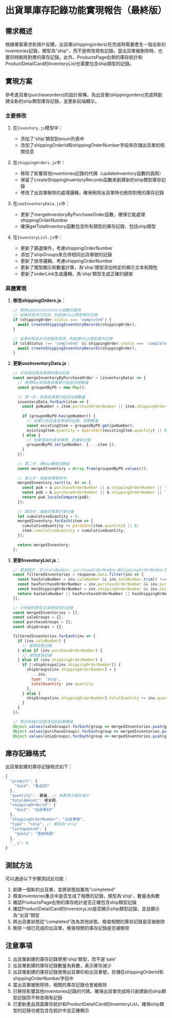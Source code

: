 # 出貨單庫存記錄功能實現報告（最終版）

## 需求概述

根據專案需求和用戶反饋，出貨單(shippingorders)在完成時需要產生一個全新的inventories記錄，類型為"ship"，而不是修改現有記錄。當出貨單被刪除時，也要同時刪除對應的庫存記錄。此外，ProductsPage右側的庫存統計和ProductDetailCard的InventoryList也需要包含ship類型的記錄。

## 實現方案

參考進貨單(purchaseorders)的設計架構，為出貨單(shippingorders)完成時創建全新的ship類型庫存記錄，並更新前端顯示。

### 主要修改

1. 在`Inventory.js`模型中：
   - 添加了'ship'類型到enum列表中
   - 添加了shippingOrderId和shippingOrderNumber字段來存儲出貨單的相關信息

2. 在`shippingOrders.js`中：
   - 移除了影響其他inventories記錄的代碼（updateInventory函數的調用）
   - 保留了createShippingInventoryRecords函數來創建新的ship類型庫存記錄
   - 修改了出貨單刪除的處理邏輯，確保刪除出貨單時也刪除對應的庫存記錄

3. 在`useInventoryData.js`中：
   - 更新了mergeInventoryByPurchaseOrder函數，確保它能處理shippingOrderNumber
   - 確保getTotalInventory函數包含所有類型的庫存記錄，包括ship類型

4. 在`InventoryList.js`中：
   - 更新了篩選條件，考慮shippingOrderNumber
   - 添加了shipGroups來合併相同出貨單號的記錄
   - 更新了排序邏輯，考慮shippingOrderNumber
   - 更新了類型顯示和數量計算，為'ship'類型添加特定的顯示文本和顏色
   - 更新了orderLink生成邏輯，為'ship'類型生成正確的鏈接

### 具體實現

1. **修改shippingOrders.js**：
   ```javascript
   // 移除updateInventory函數的調用
   // 如果狀態為已完成，則創建ship類型庫存記錄
   if (shippingOrder.status === 'completed') {
     await createShippingInventoryRecords(shippingOrder);
   }

   // 如果狀態從非完成變為完成，則創建ship類型庫存記錄
   if (oldStatus !== 'completed' && shippingOrder.status === 'completed') {
     await createShippingInventoryRecords(shippingOrder);
   }
   ```

2. **更新useInventoryData.js**：
   ```javascript
   // 合併相同進貨單號的庫存記錄
   const mergeInventoryByPurchaseOrder = (inventoryData) => {
     // 使用Map來按進貨單號分組並加總數量
     const groupedByPO = new Map();
     
     // 第一步：按進貨單號分組並加總數量
     inventoryData.forEach(item => {
       const poNumber = item.purchaseOrderNumber || item.shippingOrderNumber || '未指定';
       
       if (groupedByPO.has(poNumber)) {
         // 如果已有該進貨單號的記錄，加總數量
         const existingItem = groupedByPO.get(poNumber);
         existingItem.quantity = (parseInt(existingItem.quantity) || 0) + (parseInt(item.quantity) || 0);
       } else {
         // 如果是新的進貨單號，創建新記錄
         groupedByPO.set(poNumber, { ...item });
       }
     });
     
     // 第二步：將Map轉換回數組
     const mergedInventory = Array.from(groupedByPO.values());
     
     // 第三步：按進貨單號排序
     mergedInventory.sort((a, b) => {
       const poA = a.purchaseOrderNumber || a.shippingOrderNumber || '';
       const poB = b.purchaseOrderNumber || b.shippingOrderNumber || '';
       return poA.localeCompare(poB);
     });
     
     // 第四步：重新計算累計庫存量
     let cumulativeQuantity = 0;
     mergedInventory.forEach(item => {
       cumulativeQuantity += parseInt(item.quantity) || 0;
       item.cumulativeQuantity = cumulativeQuantity;
     });
     
     return mergedInventory;
   };
   ```

3. **更新InventoryList.js**：
   ```javascript
   // 篩選條件：至少saleNumber、purchaseOrderNumber或shippingOrderNumber其中之一要有值
   const filteredInventories = response.data.filter(inv => {
     const hasSaleNumber = inv.saleNumber && inv.saleNumber.trim() !== '';
     const hasPurchaseOrderNumber = inv.purchaseOrderNumber && inv.purchaseOrderNumber.trim() !== '';
     const hasShippingOrderNumber = inv.shippingOrderNumber && inv.shippingOrderNumber.trim() !== '';
     return hasSaleNumber || hasPurchaseOrderNumber || hasShippingOrderNumber;
   });
   
   // 合併相同類型且單號相同的記錄
   const mergedInventories = [];
   const saleGroups = {};
   const purchaseGroups = {};
   const shipGroups = {};
   
   filteredInventories.forEach(inv => {
     if (inv.saleNumber) {
       // 處理銷售記錄
     } else if (inv.purchaseOrderNumber) {
       // 處理進貨記錄
     } else if (inv.shippingOrderNumber) {
       if (!shipGroups[inv.shippingOrderNumber]) {
         shipGroups[inv.shippingOrderNumber] = {
           ...inv,
           type: 'ship',
           totalQuantity: inv.quantity
         };
       } else {
         shipGroups[inv.shippingOrderNumber].totalQuantity += inv.quantity;
       }
     }
   });
   
   // 將合併後的記錄添加到結果數組
   Object.values(saleGroups).forEach(group => mergedInventories.push(group));
   Object.values(purchaseGroups).forEach(group => mergedInventories.push(group));
   Object.values(shipGroups).forEach(group => mergedInventories.push(group));
   ```

## 庫存記錄格式

出貨單創建的庫存記錄格式如下：

```javascript
{
  "product": {
    "$oid": "產品ID"
  },
  "quantity": -數量, // 負數表示庫存減少
  "totalAmount": 總金額,
  "shippingOrderId": {
    "$oid": "出貨單ID"
  },
  "shippingOrderNumber": "出貨單號",
  "type": "ship", // 類型為'ship'
  "lastUpdated": {
    "$date": "更新時間"
  },
  "__v": 0
}
```

## 測試方法

可以通過以下步驟測試此功能：

1. 創建一個新的出貨單，並將狀態設置為"completed"
2. 檢查inventories集合中是否生成了相應的記錄，類型為'ship'，數量為負數
3. 確認ProductsPage右側的庫存統計是否正確包含ship類型記錄
4. 確認ProductDetailCard的InventoryList是否顯示ship類型記錄，並且顯示為"出貨"類型
5. 將出貨單狀態從"completed"改為其他狀態，檢查相關的庫存記錄是否被刪除
6. 刪除一個已完成的出貨單，檢查相關的庫存記錄是否被刪除

## 注意事項

1. 出貨單創建的庫存記錄使用'ship'類型，而不是'sale'
2. 出貨單創建的庫存記錄數量為負數，表示庫存減少
3. 出貨單創建的庫存記錄使用出貨單ID和出貨單號，存儲在shippingOrderId和shippingOrderNumber字段中
4. 當出貨單被刪除時，相關的庫存記錄也會被刪除
5. 已移除影響其他inventories記錄的代碼，確保出貨單完成時只創建新的ship類型記錄而不修改現有記錄
6. 已更新產品頁面庫存統計和ProductDetailCard的InventoryList，確保ship類型的記錄也被包含在統計中並正確顯示
